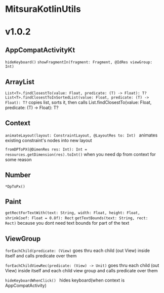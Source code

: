 # MitsuraKotlinUtils

# v1.0.2

## AppCompatActivityKt

```hideKeyboard()```
```showFragmentIn(fragment: Fragment, @IdRes viewGroup: Int)```

## ArrayList
```List<T>.findClosestTo(value: Float, predicate: (T) -> Float): T?```
```List<T>.findClosestToInSortedList(value: Float, predicate: (T) -> Float): T?```
copies list, sorts it, then calls List<T>.findClosestTo(value: Float, predicate: (T) -> Float): T?

## Context
```animateLayout(layout: ConstraintLayout, @LayoutRes to: Int) ```
animates existing constraint's nodes into new layout

```fromDPToPX(@DimenRes res: Int): Int = resources.getDimension(res).toInt()```
when you need dp from context for some reason

## Number

```*DpToPx()```

## Paint

```getRectForTextWith(text: String, width: Float, height: Float, shrinkCoef: Float = 0.8f): Rect```
```getTextBounds(text: String, rect: Rect)```
because you dont need text bounds for part of the text

## ViewGroup

```forEachChild(predicate: (View)```
goes thru each child (out View) inside itself and calls predicate over them

```forEachChildViewRec(predicate: (View) -> Unit)```
goes thru each child (out View) inside itself and each child view group and calls predicate over them

```hideKeyboardWhenClick() ```
hides keyboard(when context is AppCompatActivity)
